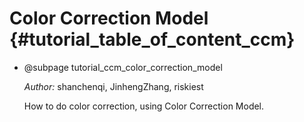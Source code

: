 Color Correction Model {#tutorial_table_of_content_ccm}
===========================

-   @subpage tutorial_ccm_color_correction_model

    *Author:* shanchenqi, JinhengZhang, riskiest

    How to do color correction, using Color Correction Model.